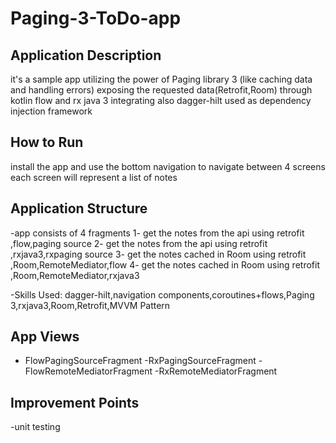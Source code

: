 # Paging-3-ToDo-app

## Application Description

it's a sample app utilizing the power of Paging library 3 (like caching data and handling errors) exposing the requested data(Retrofit,Room) through kotlin flow and rx java 3 integrating also
dagger-hilt used as dependency injection framework


## How to Run
install the app and use the bottom navigation to navigate between 4 screens each screen will represent a list of notes



## Application Structure

-app consists of 4 fragments 1- get the notes from the api using retrofit ,flow,paging source
                            2- get the notes  from the api using retrofit ,rxjava3,rxpaging source
                            3- get the notes cached in Room using retrofit ,Room,RemoteMediator,flow
                            4- get the notes cached in Room using retrofit ,Room,RemoteMediator,rxjava3
                            
  -Skills Used: dagger-hilt,navigation components,coroutines+flows,Paging 3,rxjava3,Room,Retrofit,MVVM Pattern


## App Views
 - FlowPagingSourceFragment
 -RxPagingSourceFragment
 -FlowRemoteMediatorFragment
 -RxRemoteMediatorFragment


## Improvement Points
-unit testing
